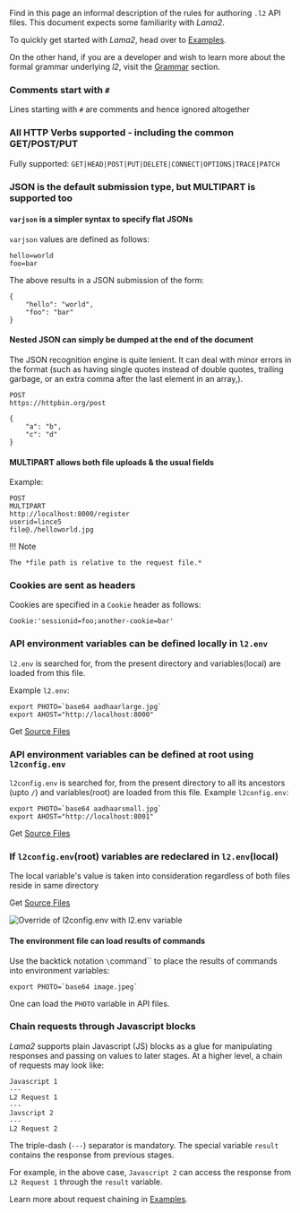 Find in this page an informal description of
the rules for authoring `.l2` API files. This
document expects some familiarity with *Lama2*.

To quickly get started with *Lama2*, head over
to [Examples](../tutorials/examples.md).

On the
other hand, if you are a developer and wish to
learn more about the formal grammar underlying
*l2*, visit the [Grammar](../reference/grammar.md)
section.

### Comments start with `#`

Lines starting with `#` are comments and hence ignored altogether

### All HTTP Verbs supported - including the common GET/POST/PUT

Fully supported: `GET|HEAD|POST|PUT|DELETE|CONNECT|OPTIONS|TRACE|PATCH`

### JSON is the default submission type, but MULTIPART is supported too

#### `varjson` is a simpler syntax to specify flat JSONs

`varjson` values are defined as follows:

```
hello=world
foo=bar
```

The above results in a JSON submission of the form:

```
{
	"hello": "world",
	"foo": "bar"
}
```

#### Nested JSON can simply be dumped at the end of the document

The JSON recognition engine is quite lenient. It can deal with
minor errors in the format (such as having single quotes instead
of double quotes, trailing garbage, or an extra comma after the
last element in an array,).

```
POST
https://httpbin.org/post

{
    "a": "b",
    "c": "d"
}
```

#### MULTIPART allows both file uploads & the usual fields

Example:

```
POST
MULTIPART
http://localhost:8000/register
userid=lince5
file@./helloworld.jpg
```

!!! Note

    The *file path is relative to the request file.*

### Cookies are sent as headers

Cookies are specified in a `Cookie` header as follows:

```
Cookie:'sessionid=foo;another-cookie=bar'
```

### API environment variables can be defined locally in `l2.env`

`l2.env` is searched for, from the present directory and variables(local) are loaded from this file.

Example `l2.env`:

```
export PHOTO=`base64 aadhaarlarge.jpg`
export AHOST="http://localhost:8000"
```

Get [Source Files](https://github.com/HexmosTech/Lama2/tree/main/examples/0004_env_switch_root)

### API environment variables can be defined at root using `l2config.env`
`l2config.env` is searched for, from the present directory to all its ancestors (upto `/`) and 
variables(root) are loaded from this file.
Example `l2config.env`:

```
export PHOTO=`base64 aadhaarsmall.jpg`
export AHOST="http://localhost:8001"
```

Get [Source Files](https://github.com/HexmosTech/Lama2/tree/main/examples/0019_env_switch_global_root)

### If `l2config.env`(root) variables are redeclared in `l2.env`(local)

The local variable's value is taken into consideration regardless of both files reside in same directory

Get [Source Files](https://github.com/HexmosTech/Lama2/tree/main/examples/0020_override_project_root_local)

![Override of l2config.env with l2.env variable](image.png)


#### The environment file can load results of commands

Use the backtick notation `\`command\`` to place the results of
commands into environment variables:

```
export PHOTO=`base64 image.jpeg`
```

One can load the `PHOTO` variable in API files.

### Chain requests through Javascript blocks

*Lama2* supports plain Javascript (JS) blocks
as a glue for manipulating responses and passing on
values to later stages. At a higher
level, a chain of requests may look like:

```
Javascript 1
---
L2 Request 1
---
Javscript 2
---
L2 Request 2
```

The triple-dash (`---`) separator is mandatory. The special
variable `result` contains the response from previous stages.

For example, in the above case, `Javascript 2` can access the response from `L2 Request 1` through the `result` variable.

Learn more about request chaining in [Examples](../tutorials/examples.md#chain-requests-using-javascript).

